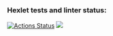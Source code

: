 ### Hexlet tests and linter status:
[![Actions Status](https://github.com/brempavel/backend-project-4/workflows/hexlet-check/badge.svg)](https://github.com/brempavel/backend-project-4/actions)
<a href="https://codeclimate.com/github/brempavel/backend-project-4/maintainability"><img src="https://api.codeclimate.com/v1/badges/3292f44471c0145490b8/maintainability" /></a>